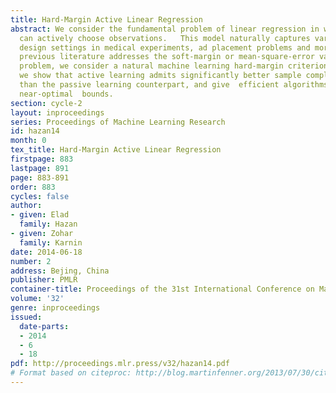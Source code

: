 ```yaml
---
title: Hard-Margin Active Linear Regression
abstract: We consider the fundamental problem of linear regression in which the designer
  can actively choose observations.   This model naturally captures various experiment
  design settings in medical experiments, ad placement problems and more. Whereas
  previous literature addresses the soft-margin or mean-square-error variants of the
  problem, we consider a natural machine learning hard-margin criterion. In this setting,
  we show that active learning admits significantly better sample complexity bounds
  than the passive learning counterpart, and give  efficient algorithms that attain
  near-optimal  bounds.
section: cycle-2
layout: inproceedings
series: Proceedings of Machine Learning Research
id: hazan14
month: 0
tex_title: Hard-Margin Active Linear Regression
firstpage: 883
lastpage: 891
page: 883-891
order: 883
cycles: false
author:
- given: Elad
  family: Hazan
- given: Zohar
  family: Karnin
date: 2014-06-18
number: 2
address: Bejing, China
publisher: PMLR
container-title: Proceedings of the 31st International Conference on Machine Learning
volume: '32'
genre: inproceedings
issued:
  date-parts:
  - 2014
  - 6
  - 18
pdf: http://proceedings.mlr.press/v32/hazan14.pdf
# Format based on citeproc: http://blog.martinfenner.org/2013/07/30/citeproc-yaml-for-bibliographies/
---
```


